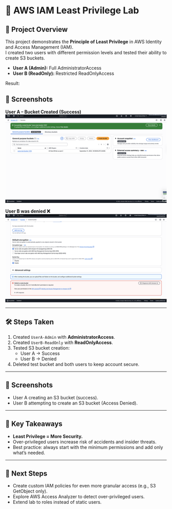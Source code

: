 # 🔐 AWS IAM Least Privilege Lab

## 📌 Project Overview
This project demonstrates the **Principle of Least Privilege** in AWS Identity and Access Management (IAM).  
I created two users with different permission levels and tested their ability to create S3 buckets.

- **User A (Admin):** Full AdministratorAccess  
- **User B (ReadOnly):** Restricted ReadOnlyAccess  

Result:  
## 📸 Screenshots

**User A – Bucket Created (Success)**  
![User A Success](userA-success.png)

**User B was denied ❌**  
![User B Denied](userB-denied.png)

---

## 🛠️ Steps Taken
1. Created `UserA-Admin` with **AdministratorAccess**.  
2. Created `UserB-ReadOnly` with **ReadOnlyAccess**.  
3. Tested S3 bucket creation:
   - User A → Success  
   - User B → Denied  
4. Deleted test bucket and both users to keep account secure.  

---

## 📸 Screenshots
- User A creating an S3 bucket (success).  
- User B attempting to create an S3 bucket (Access Denied).  

---

## 🎯 Key Takeaways
- **Least Privilege = More Security.**  
- Over-privileged users increase risk of accidents and insider threats.  
- Best practice: always start with the minimum permissions and add only what’s needed.  

---

## 🚀 Next Steps
- Create custom IAM policies for even more granular access (e.g., S3 GetObject only).  
- Explore AWS Access Analyzer to detect over-privileged users.  
- Extend lab to roles instead of static users.

